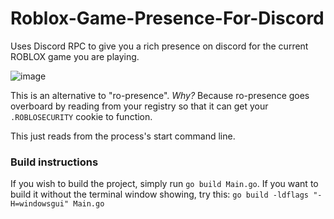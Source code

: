 # Roblox-Game-Presence-For-Discord
Uses Discord RPC to give you a rich presence on discord for the current ROBLOX game you are playing.

![image](https://user-images.githubusercontent.com/79267815/120475425-f50cae80-c36e-11eb-8e06-dba871fb7d4f.png)


This is an alternative to "ro-presence". _Why?_ Because ro-presence goes overboard by reading from your registry so that it can get your `.ROBLOSECURITY` cookie to function. 

This just reads from the process's start command line. 

### Build instructions

If you wish to build the project, simply run `go build Main.go`.
If you want to build it without the terminal window showing, try this: `go build -ldflags "-H=windowsgui" Main.go`
